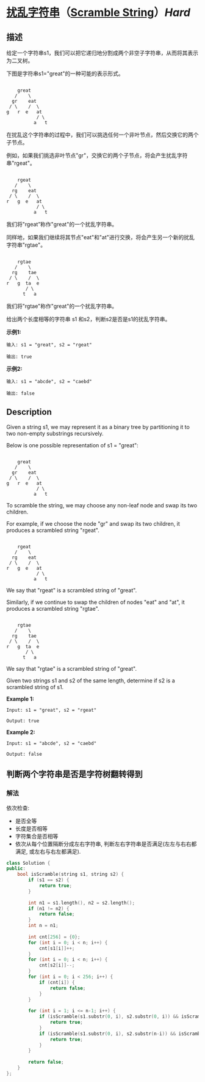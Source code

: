 # [扰乱字符串](https://leetcode-cn.com/problems/scramble-string)（[Scramble String](https://leetcode.com/problems/scramble-string)）*Hard*
## 描述
给定一个字符串s1，我们可以把它递归地分割成两个非空子字符串，从而将其表示为二叉树。

下图是字符串s1="great"的一种可能的表示形式。
```

    great
   /    \
  gr    eat
 / \    /  \
g   r  e   at
           / \
          a   t
```


在扰乱这个字符串的过程中，我们可以挑选任何一个非叶节点，然后交换它的两个子节点。

例如，如果我们挑选非叶节点"gr"，交换它的两个子节点，将会产生扰乱字符串"rgeat"。
```

    rgeat
   /    \
  rg    eat
 / \    /  \
r   g  e   at
           / \
          a   t
```


我们将"rgeat&rdquo;称作"great"的一个扰乱字符串。

同样地，如果我们继续将其节点"eat"和"at"进行交换，将会产生另一个新的扰乱字符串"rgtae"。
```

    rgtae
   /    \
  rg    tae
 / \    /  \
r   g  ta  e
       / \
      t   a
```


我们将"rgtae"称作"great"的一个扰乱字符串。

给出两个长度相等的字符串 s1 和s2，判断s2是否是s1的扰乱字符串。

**示例1:**
```
输入: s1 = "great", s2 = "rgeat"

输出: true
```


**示例2:**
```
输入: s1 = "abcde", s2 = "caebd"

输出: false
```

## Description
Given a string s1, we may represent it as a binary tree by partitioning it to two non-empty substrings recursively.

Below is one possible representation of s1 = "great":

```

    great
   /    \
  gr    eat
 / \    /  \
g   r  e   at
           / \
          a   t
```


To scramble the string, we may choose any non-leaf node and swap its two children.

For example, if we choose the node "gr" and swap its two children, it produces a scrambled string "rgeat".

```

    rgeat
   /    \
  rg    eat
 / \    /  \
r   g  e   at
           / \
          a   t
```


We say that "rgeat" is a scrambled string of "great".

Similarly, if we continue to swap the children of nodes "eat" and "at", it produces a scrambled string "rgtae".

```

    rgtae
   /    \
  rg    tae
 / \    /  \
r   g  ta  e
       / \
      t   a
```


We say that "rgtae" is a scrambled string of "great".

Given two strings s1 and s2 of the same length, determine if s2 is a scrambled string of s1.

**Example 1:**
```
Input: s1 = "great", s2 = "rgeat"

Output: true
```


**Example 2:**
```
Input: s1 = "abcde", s2 = "caebd"

Output: false
```


## 判断两个字符串是否是字符树翻转得到
### 解法
依次检查:
- 是否全等
- 长度是否相等
- 字符集合是否相等
- 依次从每个位置隔断分成左右字符串, 判断左右字符串是否满足(左左与右右都满足, 或左右与右左都满足).
```c++
class Solution {
public:
    bool isScramble(string s1, string s2) {
        if (s1 == s2) {
            return true;
        }
        
        int n1 = s1.length(), n2 = s2.length();
        if (n1 != n2) {
            return false;
        }
        int n = n1;
        
        int cnt[256] = {0};
        for (int i = 0; i < n; i++) {
            cnt[s1[i]]++;
        }
        for (int i = 0; i < n; i++) {
            cnt[s2[i]]--;
        }
        for (int i = 0; i < 256; i++) {
            if (cnt[i]) {
                return false;
            }
        }
        
        for (int i = 1; i <= n-1; i++) {
            if (isScramble(s1.substr(0, i), s2.substr(0, i)) && isScramble(s1.substr(i), s2.substr(i))) {
                return true;
            }
            if (isScramble(s1.substr(0, i), s2.substr(n-i)) && isScramble(s1.substr(i), s2.substr(0, n-i))) {
                return true;
            }
        }
        
        return false;
    }
};
```
